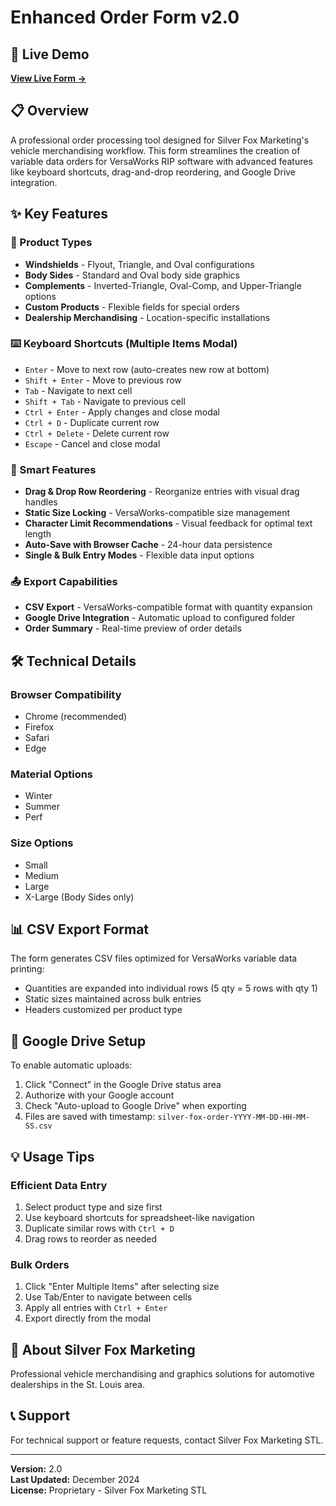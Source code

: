 # Enhanced Order Form v2.0

## 🚀 Live Demo
**[View Live Form →](https://silver-fox-marketing.github.io/enhanced-order-form-v2.0/)**

## 📋 Overview
A professional order processing tool designed for Silver Fox Marketing's vehicle merchandising workflow. This form streamlines the creation of variable data orders for VersaWorks RIP software with advanced features like keyboard shortcuts, drag-and-drop reordering, and Google Drive integration.

## ✨ Key Features

### 📝 Product Types
- **Windshields** - Flyout, Triangle, and Oval configurations
- **Body Sides** - Standard and Oval body side graphics
- **Complements** - Inverted-Triangle, Oval-Comp, and Upper-Triangle options
- **Custom Products** - Flexible fields for special orders
- **Dealership Merchandising** - Location-specific installations

### ⌨️ Keyboard Shortcuts (Multiple Items Modal)
- `Enter` - Move to next row (auto-creates new row at bottom)
- `Shift + Enter` - Move to previous row
- `Tab` - Navigate to next cell
- `Shift + Tab` - Navigate to previous cell
- `Ctrl + Enter` - Apply changes and close modal
- `Ctrl + D` - Duplicate current row
- `Ctrl + Delete` - Delete current row
- `Escape` - Cancel and close modal

### 🎯 Smart Features
- **Drag & Drop Row Reordering** - Reorganize entries with visual drag handles
- **Static Size Locking** - VersaWorks-compatible size management
- **Character Limit Recommendations** - Visual feedback for optimal text length
- **Auto-Save with Browser Cache** - 24-hour data persistence
- **Single & Bulk Entry Modes** - Flexible data input options

### 📤 Export Capabilities
- **CSV Export** - VersaWorks-compatible format with quantity expansion
- **Google Drive Integration** - Automatic upload to configured folder
- **Order Summary** - Real-time preview of order details

## 🛠️ Technical Details

### Browser Compatibility
- Chrome (recommended)
- Firefox
- Safari
- Edge

### Material Options
- Winter
- Summer
- Perf

### Size Options
- Small
- Medium
- Large
- X-Large (Body Sides only)

## 📊 CSV Export Format
The form generates CSV files optimized for VersaWorks variable data printing:
- Quantities are expanded into individual rows (5 qty = 5 rows with qty 1)
- Static sizes maintained across bulk entries
- Headers customized per product type

## 🔗 Google Drive Setup
To enable automatic uploads:
1. Click "Connect" in the Google Drive status area
2. Authorize with your Google account
3. Check "Auto-upload to Google Drive" when exporting
4. Files are saved with timestamp: `silver-fox-order-YYYY-MM-DD-HH-MM-SS.csv`

## 💡 Usage Tips

### Efficient Data Entry
1. Select product type and size first
2. Use keyboard shortcuts for spreadsheet-like navigation
3. Duplicate similar rows with `Ctrl + D`
4. Drag rows to reorder as needed

### Bulk Orders
1. Click "Enter Multiple Items" after selecting size
2. Use Tab/Enter to navigate between cells
3. Apply all entries with `Ctrl + Enter`
4. Export directly from the modal

## 🏢 About Silver Fox Marketing
Professional vehicle merchandising and graphics solutions for automotive dealerships in the St. Louis area.

## 📞 Support
For technical support or feature requests, contact Silver Fox Marketing STL.

---

**Version:** 2.0  
**Last Updated:** December 2024  
**License:** Proprietary - Silver Fox Marketing STL